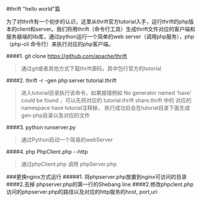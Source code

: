 #thrift "hello world"篇

为了对thrift有一个初步的认识，这里从thrift官方tutorial入手，运行thrift的php版本的client和server。我们将用thrift（命令行工具）生成thrift文件对应的客户端和服务器端的lib库，通过python运行一个简单的web server（调用php服务），php（php-cli 命令行）来执行对应的php客户端。

####1. git clone https://github.com/apache/thrift  
>通过git或者其他方式下载thrift源码，其中包行官方的tutorial

####2. thrift -r -gen php:server tutorial.thrift
>进入tutorial目录执行该命令，如果报错例如
No generator named 'haxe' could be found 
，可以先将对应的 tutorial.thrift share.thrift 中的 对应的 namespace haxe tutorial注释掉，
执行成功后会在tutorial目录下面生成gen-php目录以及对应的文件

####3.  python runserver.py
>通过Python启动一个简易的webServer

####4.  php PhpClient.php --http
>通过phpClient.php 调用 phpServer.php

###更换nginx方式运行
#####1. 将phpserver.php放置到nginx可访问的目录
####2.去掉 phpserver.php的第一行的Shebang line
####2.修改phpclent.php访问的phpserver.php的路径以及对应的http服务的host, port,uri